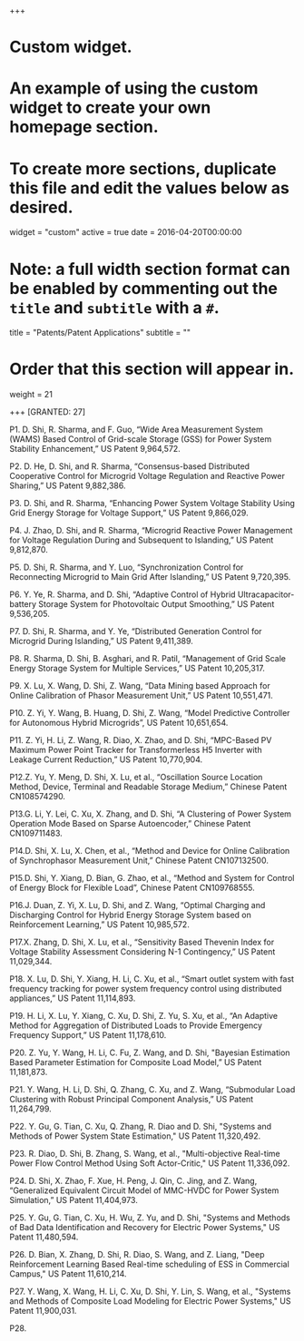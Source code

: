 +++
# Custom widget.
# An example of using the custom widget to create your own homepage section.
# To create more sections, duplicate this file and edit the values below as desired.
widget = "custom"
active = true
date = 2016-04-20T00:00:00

# Note: a full width section format can be enabled by commenting out the `title` and `subtitle` with a `#`.
title = "Patents/Patent Applications"
subtitle = ""

# Order that this section will appear in.
weight = 21

+++
[GRANTED: 27]

P1.	D. Shi, R. Sharma, and F. Guo, “Wide Area Measurement System (WAMS) Based Control of Grid-scale Storage (GSS) for Power System Stability Enhancement,” US Patent 9,964,572.

P2.	D. He, D. Shi, and R. Sharma, “Consensus-based Distributed Cooperative Control for Microgrid Voltage Regulation and Reactive Power Sharing,” US Patent 9,882,386.

P3.	D. Shi, and R. Sharma, “Enhancing Power System Voltage Stability Using Grid Energy Storage for Voltage Support,” US Patent 9,866,029.

P4.	J. Zhao, D. Shi, and R. Sharma, “Microgrid Reactive Power Management for Voltage Regulation During and Subsequent to Islanding,” US Patent 9,812,870.

P5.	D. Shi, R. Sharma, and Y. Luo, “Synchronization Control for Reconnecting Microgrid to Main Grid After Islanding,” US Patent 9,720,395.

P6.	Y. Ye, R. Sharma, and D. Shi, “Adaptive Control of Hybrid Ultracapacitor-battery Storage System for Photovoltaic Output Smoothing,” US Patent 9,536,205.

P7.	D. Shi, R. Sharma, and Y. Ye, “Distributed Generation Control for Microgrid During Islanding,” US Patent 9,411,389.

P8. R. Sharma, D. Shi, B. Asghari, and R. Patil, “Management of Grid Scale Energy Storage System for Multiple Services,” US Patent 10,205,317.

P9. X. Lu, X. Wang, D. Shi, Z. Wang, “Data Mining based Approach for Online Calibration of Phasor Measurement Unit,” US Patent 10,551,471.

P10.	Z. Yi, Y. Wang, B. Huang, D. Shi, Z. Wang, “Model Predictive Controller for Autonomous Hybrid Microgrids”, US Patent 10,651,654.

P11.	Z. Yi, H. Li, Z. Wang, R. Diao, X. Zhao, and D. Shi, “MPC-Based PV Maximum Power Point Tracker for Transformerless H5 Inverter with Leakage Current Reduction,” US Patent 10,770,904.

P12.Z. Yu, Y. Meng, D. Shi, X. Lu, et al., “Oscillation Source Location Method, Device, Terminal and Readable Storage Medium,” Chinese Patent CN108574290.

P13.G. Li, Y. Lei, C. Xu, X. Zhang, and D. Shi, “A Clustering of Power System Operation Mode Based on Sparse Autoencoder,” Chinese Patent CN109711483.

P14.D. Shi, X. Lu, X. Chen, et al., “Method and Device for Online Calibration of Synchrophasor Measurement Unit,” Chinese Patent CN107132500.

P15.D. Shi, Y. Xiang, D. Bian, G. Zhao, et al., “Method and System for Control of Energy Block for Flexible Load”, Chinese Patent CN109768555.

P16.J. Duan, Z. Yi, X. Lu, D. Shi, and Z. Wang, “Optimal Charging and Discharging Control for Hybrid Energy Storage System based on Reinforcement Learning,” US Patent 10,985,572.

P17.X. Zhang, D. Shi, X. Lu, et al., “Sensitivity Based Thevenin Index for Voltage Stability Assessment Considering N-1 Contingency,” US Patent 11,029,344.

P18.	X. Lu, D. Shi, Y. Xiang, H. Li, C. Xu, et al., “Smart outlet system with fast frequency tracking for power system frequency control using distributed appliances,” US Patent 11,114,893.

P19.	H. Li, X. Lu, Y. Xiang, C. Xu, D. Shi, Z. Yu, S. Xu, et al., “An Adaptive Method for Aggregation of Distributed Loads to Provide Emergency Frequency Support,” US Patent 11,178,610.

P20. Z. Yu, Y. Wang, H. Li, C. Fu, Z. Wang, and D. Shi, "Bayesian Estimation Based Parameter Estimation for Composite Load Model,” US Patent 11,181,873.

P21.	Y. Wang, H. Li, D. Shi, Q. Zhang, C. Xu, and Z. Wang, “Submodular Load Clustering with Robust Principal Component Analysis,” US Patent 11,264,799.

P22.  Y. Gu, G. Tian, C. Xu, Q. Zhang, R. Diao and D. Shi, "Systems and Methods of Power System State Estimation," US Patent 11,320,492.

P23. R. Diao, D. Shi, B. Zhang, S. Wang, et al., "Multi-objective Real-time Power Flow Control Method Using Soft Actor-Critic," US Patent 11,336,092.

P24. D. Shi, X. Zhao, F. Xue, H. Peng, J. Qin, C. Jing, and Z. Wang, “Generalized Equivalent Circuit Model of MMC-HVDC for Power System Simulation,” US Patent 11,404,973.

P25. Y. Gu, G. Tian, C. Xu, H. Wu, Z. Yu, and D. Shi, "Systems and Methods of Bad Data Identification and Recovery for Electric Power Systems," US Patent 11,480,594.

P26. D. Bian, X. Zhang, D. Shi, R. Diao, S. Wang, and Z. Liang, "Deep Reinforcement Learning Based Real-time scheduling of ESS in Commercial Campus," US Patent 11,610,214.

P27. Y. Wang, X. Wang, H. Li, C. Xu, D. Shi, Y. Lin, S. Wang, et al., "Systems and Methods of Composite Load Modeling for Electric Power Systems," US Patent 11,900,031.

P28. 
